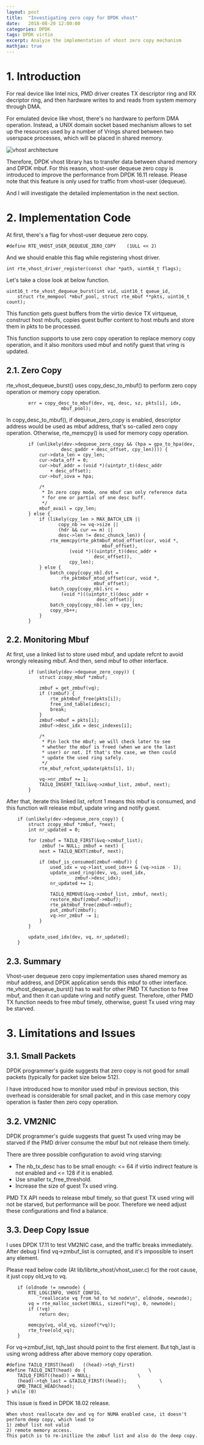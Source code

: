 ```yaml
---
layout: post
title:  "Investigating zero copy for DPDK vhost"
date:   2018-08-20 12:00:00
categories: DPDK
tags: DPDK virtio
excerpt: Analyze the implementation of vhost zero copy mechanism
mathjax: true
---
```

# 1. Introduction
For real device like Intel nics, PMD driver creates TX descriptor ring and RX decriptor ring, and then hardware writes to and reads from system memory through DMA.

For emulated device like vhost, there's no hardware to perform DMA operation. Instead, a UNIX domain socket based mechanism allows to set up the resources used by a number of Vrings shared between two userspace processes, which will be placed in shared memory. 

![vhost architecture](https://raw.githubusercontent.com/gogodick/gogodick.github.io/master/img/vhost_architecture.png)

Therefore, DPDK vhost library has to transfer data between shared memory and DPDK mbuf. For this reason, vhost-user dequeue zero copy is introduced to improve the performance from DPDK 16.11 release. Please note that this feature is only used for traffic from vhost-user (dequeue).

And I will investigate the detailed implementation in the next section.
# 2. Implementation Code
At first, there's a flag for vhost-user dequeue zero copy.
```
#define RTE_VHOST_USER_DEQUEUE_ZERO_COPY	(1ULL << 2)
```
And we should enable this flag while registering vhost driver.
```
int rte_vhost_driver_register(const char *path, uint64_t flags);
```
Let's take a close look at below function.
```
uint16_t rte_vhost_dequeue_burst(int vid, uint16_t queue_id,
	struct rte_mempool *mbuf_pool, struct rte_mbuf **pkts, uint16_t count);
```
This function gets guest buffers from the virtio device TX virtqueue, construct host mbufs, copies guest buffer content to host mbufs and store them in pkts to be processed.

This function supports to use zero copy operation to replace memory copy operation, and it also monitors used mbuf and notify guest that vring is updated.
## 2.1. Zero Copy
rte_vhost_dequeue_burst() uses copy_desc_to_mbuf() to perform zero copy operation or memory copy operation.
```
		err = copy_desc_to_mbuf(dev, vq, desc, sz, pkts[i], idx,
					mbuf_pool);
```
In copy_desc_to_mbuf(), if dequeue_zero_copy is enabled, descriptor address would be used as mbuf address, that's so-called zero copy operation. Otherwise, rte_memcpy() is used for memory copy operation.
```
		if (unlikely(dev->dequeue_zero_copy && (hpa = gpa_to_hpa(dev,
					desc_gaddr + desc_offset, cpy_len)))) {
			cur->data_len = cpy_len;
			cur->data_off = 0;
			cur->buf_addr = (void *)(uintptr_t)(desc_addr
				+ desc_offset);
			cur->buf_iova = hpa;

			/*
			 * In zero copy mode, one mbuf can only reference data
			 * for one or partial of one desc buff.
			 */
			mbuf_avail = cpy_len;
		} else {
			if (likely(cpy_len > MAX_BATCH_LEN ||
				   copy_nb >= vq->size ||
				   (hdr && cur == m) ||
				   desc->len != desc_chunck_len)) {
				rte_memcpy(rte_pktmbuf_mtod_offset(cur, void *,
								   mbuf_offset),
					   (void *)((uintptr_t)(desc_addr +
								desc_offset)),
					   cpy_len);
			} else {
				batch_copy[copy_nb].dst =
					rte_pktmbuf_mtod_offset(cur, void *,
								mbuf_offset);
				batch_copy[copy_nb].src =
					(void *)((uintptr_t)(desc_addr +
							     desc_offset));
				batch_copy[copy_nb].len = cpy_len;
				copy_nb++;
			}
		}
```
## 2.2. Monitoring Mbuf
At first, use a linked list to store used mbuf, and update refcnt to avoid wrongly releasing mbuf. And then, send mbuf to other interface.
```
		if (unlikely(dev->dequeue_zero_copy)) {
			struct zcopy_mbuf *zmbuf;

			zmbuf = get_zmbuf(vq);
			if (!zmbuf) {
				rte_pktmbuf_free(pkts[i]);
				free_ind_table(idesc);
				break;
			}
			zmbuf->mbuf = pkts[i];
			zmbuf->desc_idx = desc_indexes[i];

			/*
			 * Pin lock the mbuf; we will check later to see
			 * whether the mbuf is freed (when we are the last
			 * user) or not. If that's the case, we then could
			 * update the used ring safely.
			 */
			rte_mbuf_refcnt_update(pkts[i], 1);

			vq->nr_zmbuf += 1;
			TAILQ_INSERT_TAIL(&vq->zmbuf_list, zmbuf, next);
		}
```
After that, iterate this linked list, refcnt 1 means this mbuf is consumed, and this function will release mbuf, update vring and notify guest.
```
	if (unlikely(dev->dequeue_zero_copy)) {
		struct zcopy_mbuf *zmbuf, *next;
		int nr_updated = 0;

		for (zmbuf = TAILQ_FIRST(&vq->zmbuf_list);
		     zmbuf != NULL; zmbuf = next) {
			next = TAILQ_NEXT(zmbuf, next);

			if (mbuf_is_consumed(zmbuf->mbuf)) {
				used_idx = vq->last_used_idx++ & (vq->size - 1);
				update_used_ring(dev, vq, used_idx,
						 zmbuf->desc_idx);
				nr_updated += 1;

				TAILQ_REMOVE(&vq->zmbuf_list, zmbuf, next);
				restore_mbuf(zmbuf->mbuf);
				rte_pktmbuf_free(zmbuf->mbuf);
				put_zmbuf(zmbuf);
				vq->nr_zmbuf -= 1;
			}
		}

		update_used_idx(dev, vq, nr_updated);
	}
```
## 2.3. Summary
Vhost-user dequeue zero copy implementation uses shared memory as mbuf address, and DPDK application sends this mbuf to other interface. rte_vhost_dequeue_burst() has to wait for other PMD TX function to free mbuf, and then it can update vring and notify guest. Therefore, other PMD TX function needs to free mbuf timely, otherwise, guest Tx used vring may be starved. 
# 3. Limitations and Issues
## 3.1. Small Packets
DPDK programmer's guide suggests that zero copy is not good for small packets (typically for packet size below 512).

I have introduced how to monitor used mbuf in previous section, this overhead is considerable for small packet, and in this case memory copy operation is faster then zero copy operation.
## 3.2. VM2NIC
DPDK programmer's guide suggests that guest Tx used vring may be starved if the PMD driver consume the mbuf but not release them timely.

There are three possible configuration to avoid vring starving:
* The nb_tx_desc has to be small enough: <= 64 if virtio indirect feature is not enabled and <= 128 if it is enabled.
* Use smaller tx_free_threshold.
* Increase the size of guest Tx used vring.

PMD TX API needs to release mbuf timely, so that guest TX used vring will not be starved, but performance will be poor. Therefore we need adjust these configurations and find a balance.
## 3.3. Deep Copy Issue
I uses DPDK 17.11 to test VM2NIC case, and the traffic breaks immediately. After debug I find vq->zmbuf_list is corrupted, and it's impossible to insert any element. 

Please read below code (At lib/librte_vhost/vhost_user.c) for the root cause, it just copy old_vq to vq.
```
	if (oldnode != newnode) {
		RTE_LOG(INFO, VHOST_CONFIG,
			"reallocate vq from %d to %d node\n", oldnode, newnode);
		vq = rte_malloc_socket(NULL, sizeof(*vq), 0, newnode);
		if (!vq)
			return dev;

		memcpy(vq, old_vq, sizeof(*vq));
		rte_free(old_vq);
	}
```
For vq->zmbuf_list, tqh_last should point to the first element. But tqh_last is using wrong address after above memory copy operation.
```
#define TAILQ_FIRST(head)   ((head)->tqh_first)
#define TAILQ_INIT(head) do {                       \
    TAILQ_FIRST((head)) = NULL;                 \
    (head)->tqh_last = &TAILQ_FIRST((head));            \
    QMD_TRACE_HEAD(head);                       \
} while (0)
```
This issue is fixed in DPDK 18.02 release.
```
When vhost reallocate dev and vq for NUMA enabled case, it doesn't perform deep copy, which lead to 
1) zmbuf list not valid 
2) remote memory access. 
This patch is to re-initlize the zmbuf list and also do the deep copy.
```
